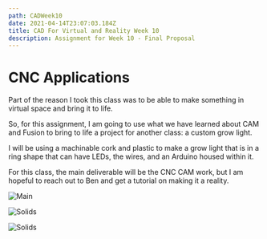 ```yaml
---
path: CADWeek10
date: 2021-04-14T23:07:03.184Z
title: CAD For Virtual and Reality Week 10
description: Assignment for Week 10 - Final Proposal
---
```

# CNC Applications

Part of the reason I took this class was to be able to make something in virtual space and bring it to life. 

So, for this assignment, I am going to use what we have learned about CAM and Fusion to bring to life a project for another class: a custom grow light. 

I will be using a machinable cork and plastic to make a grow light that is in a ring shape that can have LEDs, the wires, and an Arduino housed within it. 

For this class, the main deliverable will be the CNC CAM work, but I am hopeful to reach out to Ben and get a tutorial on making it a reality. 

![Main](/../assets/cad/week09/main.jpg)

![Solids](/../assets/cad/week09/cork.jpg)

![Solids](/../assets/cad/week09/ring.jpg)